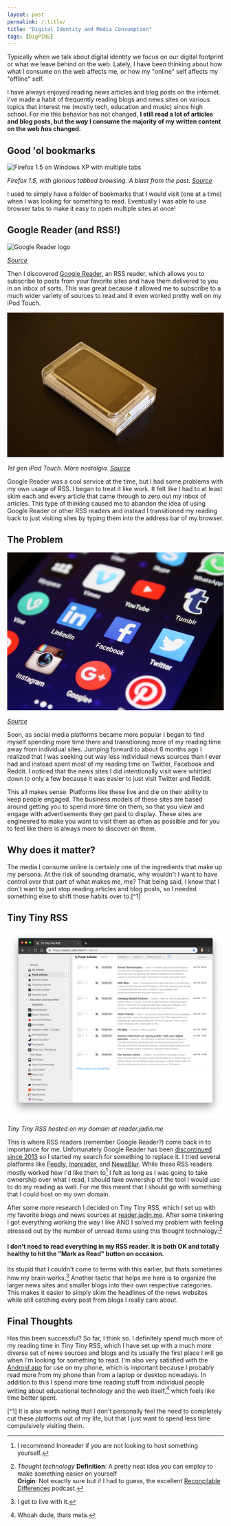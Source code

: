 ```yaml
---
layout: post
permalink: /:title/
title: "Digital Identity and Media Consumption"
tags: [DigPINS]
---
```


Typically when we talk about digital identity we focus on our digital footprint or what we leave behind on the web. Lately, I have been thinking about how what I consume on the web affects me, or how my "online" self affects my "offline" self.

I have always enjoyed reading news articles and blog posts on the internet. I've made a habit of frequently reading blogs and news sites on various topics that interest me (mostly tech, education and music) since high school. For me this behavior has not changed, **I still read a lot of articles and blog posts, but the _way_ I consume the majority of my written content on the web _has_ changed.**

## Good 'ol bookmarks

![Firefox 1.5 on Windows XP with multiple tabs](https://wiki.mozilla.org/images/6/6f/Fx2-new-theme-in-xp-v1.jpg) 

*Firefox 1.5, with glorious tabbed browsing. A blast from the past. [Source](https://wiki.mozilla.org/FX2_Visual_Update/Default_Theme_Update#Design_Mockups)*

I used to simply have a folder of bookmarks that I would visit (one at a time) when I was looking for something to read. Eventually I was able to use browser tabs to make it easy to open multiple sites at once!

## Google Reader (and RSS!)

![Google Reader logo](https://upload.wikimedia.org/wikipedia/commons/7/79/Google_Reader_logo_Galligan.png)

*[Source](https://commons.wikimedia.org/wiki/File:Google_Reader_logo_Galligan.png)*

Then I discovered [Google Reader](https://en.wikipedia.org/wiki/Google_Reader), an RSS reader, which allows you to subscribe to posts from your favorite sites and have them delivered to you in an inbox of sorts. This was great because it allowed me to subscribe to a much wider variety of sources to read and it even worked pretty well on my iPod Touch.

![1st generation iPod Touch in its packaging](/assets/img/ipod_touch.jpg)

*1st gen iPod Touch. More nostalgia. [Source](https://pixabay.com/en/ipod-touch-apple-tablet-mp3-668518/)*

Google Reader was a cool service at the time, but I had some problems with my own usage of RSS. I began to treat it like work. It felt like I had to at least skim each and every article that came through to zero out my inbox of articles. This type of thinking caused me to abandon the idea of using Google Reader or other RSS readers and instead I transitioned my reading back to just visiting sites by typing them into the address bar of my browser.

## The Problem

![screenshot of phone with social media apps on the home screen](/assets/img/phone_desktop.jpg)

*[Source](https://pixabay.com/en/media-social-media-apps-998990/)*

Soon, as social media platforms became more popular I began to find myself spending more time there and transitioning more of my reading time away from individual sites. Jumping forward to about 6 months ago I realized that I was seeking out way less individual news sources than I ever had and instead spent most of my reading time on Twitter, Facebook and Reddit. I noticed that the news sites I did intentionally visit were whittled down to only a few because it was easier to just visit Twitter and Reddit. 

This all makes sense. Platforms like these live and die on their ability to keep people engaged. The business models of these sites are based around getting you to spend more time on them, so that you view and engage with advertisements they get paid to display. These sites are engineered to make you want to visit them as often as possible and for you to feel like there is always more to discover on them.

## Why does it matter?

The media I consume online is certainly one of the ingredients that make up my persona. At the risk of sounding dramatic, why wouldn't I want to have control over that part of what makes me, me? That being said, I know that I don't want to just stop reading articles and blog posts, so I needed something else to shift those habits over to.[^1]

## Tiny Tiny RSS

![Tiny Tiny RSS hosted on my domain at reader.jadin.me](/assets/img/ttrss.png)

*Tiny Tiny RSS hosted on my domain at reader.jadin.me*

This is where RSS readers (remember Google Reader?) come back in to importance for me. Unfortunately Google Reader has been [discontinued since 2013](https://www.google.com/reader/about/) so I started my search for something to replace it. I tried several platforms like [Feedly](https://feedly.com/i/welcome), [Inoreader](https://www.inoreader.com/?lang=en_US), and [NewsBlur](https://newsblur.com/). While these RSS readers mostly worked how I'd like them to[^2] I felt as long as I was going to take ownership over what I read, I should take ownership of the tool I would use to do my reading as well. For me this meant that I should go with something that I could host on my own domain. 

After some more research I decided on Tiny Tiny RSS, which I set up with my favorite blogs and news sources at [reader.jadin.me](reader.jadin.me). After some tinkering I got everything working the way I like AND I solved my problem with feeling stressed out by the number of unread items using this thought technology:[^3]

#### I don't need to read everything in my RSS reader. It is both OK and totally healthy to hit the "Mark as Read" button on occasion.

Its stupid that I couldn't come to terms with this earlier, but thats sometimes how my brain works.[^4] Another tactic that helps me here is to organize  the larger news sites and smaller blogs into their own respective categories. This makes it easier to simply skim the headlines of the news websites while still catching every post from blogs I really care about.

## Final Thoughts

Has this been successful? So far, I think so. I definitely spend much more of my reading time in Tiny Tiny RSS, which I have set up with a much more diverse set of news sources and blogs and its usually the first place I will go when I'm looking for something to read. I'm also very satisfied with the [Android app](https://play.google.com/store/apps/details?id=org.fox.ttrss&hl=en_US) for use on my phone, which is important because I probably read more from my phone than from a laptop or desktop nowadays. In addition to this I spend more time reading stuff from individual people writing about educational technology and the web itself,[^5] which feels like time better spent.


[^1] It is also worth noting that I don't personally feel the need to completely cut these platforms out of my life, but that I just want to spend less time compulsively visiting them.

[^2]: I recommend Inoreader if you are not looking to host something yourself.

[^3]:
    *Thought technology*
    **Definition**: A pretty neat idea you can employ to make something easier on yourself
    <br>
    **Origin**: Not exactly sure but if I had to guess, the excellent [Reconcilable Differences](https://www.relay.fm/rd) podcast.

[^4]: I get to live with it.

[^5]: Whoah dude, thats meta.